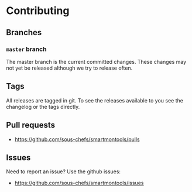 # Contributing

## Branches

### `master` branch

The master branch is the current committed changes. These changes may not yet be released although we try to release often.

## Tags

All releases are tagged in git. To see the releases available to you see the changelog or the tags directly.


## Pull requests

- <https://github.com/sous-chefs/smartmontools/pulls>

## Issues

Need to report an issue? Use the github issues:

- <https://github.com/sous-chefs/smartmontools/issues>
